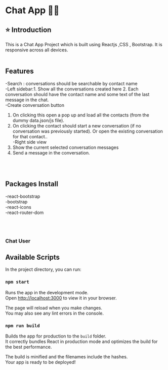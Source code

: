 # Chat App  🚀🚀

## ⭐ Introduction

This is a Chat App Project which is built using Reactjs ,CSS  , Bootstrap. It is responsive across all devices.
<br/>
<br/>

## Features
-Search : conversations should be searchable by contact name<br/>
-Left sidebar:1.  Show all the conversations created here
2.  Each conversation should have the contact name and some text of the
last message in the chat.<br/>
-Create conversation button
1. On clicking this open a pop up and load all the contacts (from the dummy
data.json/js file).
2.  On clicking the contact should start a new conversation (if no
conversation was previously started). Or open the existing conversation
for that contact..<br/>
-Right side view
1. Show the current selected conversation messages
2. Send a message in the conversation.<br/>
<br/>
<br/>

## Packages Install
-react-bootstrap<br/>
-bootstrap<br/>
-react-icons<br/>
-react-router-dom<br />


<br/>
<br/>

###  Chat User




## Available Scripts

In the project directory, you can run:

### `npm start`

Runs the app in the development mode.\
Open [http://localhost:3000](http://localhost:3000) to view it in your browser.

The page will reload when you make changes.\
You may also see any lint errors in the console.

### `npm run build`

Builds the app for production to the `build` folder.\
It correctly bundles React in production mode and optimizes the build for the best performance.

The build is minified and the filenames include the hashes.\
Your app is ready to be deployed!
